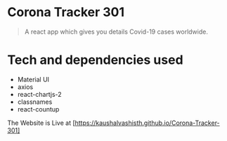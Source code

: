 # Corona Tracker 301
>A react app which gives you details Covid-19 cases worldwide.

# Tech and dependencies used
+ Material UI
+ axios
+ react-chartjs-2
+ classnames
+ react-countup

The Website is Live at [https://kaushalvashisth.github.io/Corona-Tracker-301]


